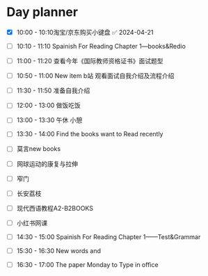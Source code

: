 

# Day planner

- [x] 10:00 - 10:10淘宝/京东购买小键盘 ✅ 2024-04-21
- [ ] 10:10 - 11:10 Spainish For Reading Chapter 1—books&Redio
- [ ] 11:00 - 11:20  查看今年《国际教师资格证书》面试题型
- [ ] 10:50 - 11:00 New item b站 观看面试自我介绍及流程介绍
- [ ] 11:30 - 11:50 准备自我介绍
- [ ] 12:00 - 13:00 做饭吃饭
- [ ] 13:00 - 13:30 午休 小憩
- [ ] 13:30 - 14:00 Find the books want to Read recently
- [ ] 莫言new books
- [ ] 网球运动的康复与拉伸
- [ ] 窄门
- [ ] 长安荔枝
- [ ] 现代西语教程A2-B2BOOKS
- [ ] 小红书网课
- [ ] 14:30 - 15:00 Spainish For Reading Chapter 1——Test&Grammar
- [ ] 15:30 - 16:30 New words and 
- [ ] 16:30 - 17:00 The paper Monday to Type in office


